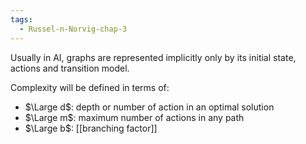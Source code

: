 ```yaml
---
tags:
  - Russel-n-Norvig-chap-3
---
```

Usually in AI, graphs are represented implicitly only by its initial state, actions and transition model.

Complexity will be defined in terms of:
- $\Large d$: depth or number of action in an optimal solution
- $\Large m$: maximum number of actions in any path
- $\Large b$: [[branching factor]]
